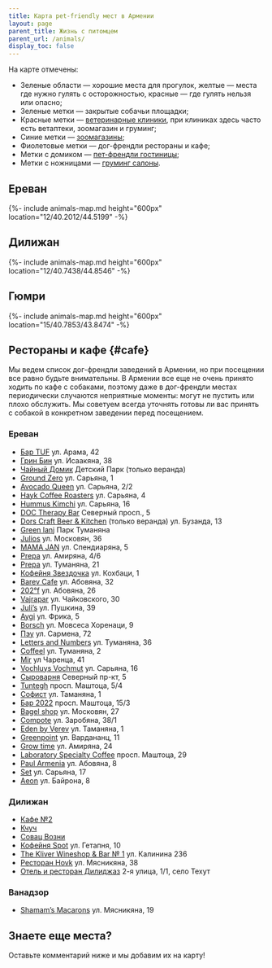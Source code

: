 ```yaml
---
title: Карта pet-friendly мест в Армении
layout: page
parent_title: Жизнь с питомцем
parent_url: /animals/
display_toc: false
---
```


На карте отмечены:

- Зеленые области — хорошие места для прогулок, желтые — места где нужно гулять с осторожностью, красные — где гулять нельзя или опасно;
- Зеленые метки — закрытые собачьи площадки;
- Красные метки — [ветеринарные клиники](vetclinics.md), при клиниках здесь часто есть ветаптеки, зоомагазин и груминг;
- Синие метки — [зоомагазины](shops.md);
- Фиолетовые метки — дог-френдли рестораны и кафе;
- Метки с домиком — [пет-френдли гостиницы](hotels.md);
- Метки с ножницами — [груминг салоны](grooming.md).

## Ереван

{%- include animals-map.md height="600px" location="12/40.2012/44.5199" -%}

## Дилижан

{%- include animals-map.md height="600px" location="12/40.7438/44.8546" -%}

## Гюмри

{%- include animals-map.md height="600px" location="15/40.7853/43.8474" -%}

## Рестораны и кафе {#cafe}

Мы ведем список дог-френдли заведений в Армении, но при посещении все равно будьте внимательны. В Армении все еще
не очень принято ходить по кафе с собаками, поэтому даже в дог-френдли местах периодически случаются неприятные моменты:
могут не пустить или плохо обслужить. Мы советуем всегда уточнять готовы ли вас принять с собакой в конкретном заведении
перед посещением.

### Ереван

- [Бар TUF](https://www.tuf.su) ул. Арама, 42
- [Грин Бин](https://yandex.ru/maps/org/grin_bin/33792362159/) ул. Исаакяна, 38
- [Чайный Домик](https://yandex.ru/maps/org/chayny_domik/167587794622/) Детский Парк (только веранда)
- [Ground Zero](https://yandex.ru/maps/org/ground_zero/187272188529/) ул. Сарьяна, 1
- [Avocado Queen](https://yandex.ru/maps/org/avocado_queen_yerevan/59200775827/) ул. Сарьяна, 2/2
- [Hayk Coffee Roasters](https://yandex.ru/maps/org/hayk_coffee_roasters/151031274555/) ул. Сарьяна, 4
- [Hummus Kimchi](https://yandex.ru/maps/org/hummus_kimchi/10247476118/) ул. Сарьяна, 16
- [DOC Therapy Bar](https://yandex.ru/maps/org/doc_therapy_bar/163914060399/) Северный просп., 5
- [Dors Craft Beer & Kitchen](https://yandex.ru/maps/org/dors_kraft_biyer_end_kitchen/167907282429/) (только веранда) ул. Бузанда, 13
- [Green lanj](https://yandex.ru/maps/org/green_lanj/54281041477/) Парк Туманяна
- [Julios](https://yandex.ru/maps/org/julios/100091795357/) ул. Московян, 36
- [MAMA JAN](https://yandex.ru/maps/org/mama_jan/161012235389/) ул. Спендиаряна, 5
- [Prepa](https://yandex.ru/maps/org/prepa/46656616641/) ул. Амиряна, 4/6
- [Prepa](https://yandex.ru/maps/org/prepa/16686535936/) ул. Туманяна, 21
- [Кофейня Звездочка](https://yandex.ru/maps/org/zvyozdochka/97600615491/) ул. Кохбаци, 1
- [Barev Cafe](https://yandex.ru/maps/org/118542998137) ул. Абовяна, 32
- [202°f](https://yandex.ru/maps/org/118647874728) ул. Абовяна, 26
- [Vajrapar](https://yandex.ru/maps/org/198954613842) ул. Чайковского, 30
- [Juli’s](https://yandex.ru/maps/org/218294597176) ул. Пушкина, 39
- [Aygi](https://yandex.ru/maps/org/156929111478) ул. Фрика, 5
- [Borsch](https://yandex.ru/maps/org/114885573520) ул. Мовсеса Хоренаци, 9
- [Пэу](https://yandex.ru/maps/org/191667120007) ул. Сармена, 72
- [Letters and Numbers](https://yandex.ru/maps/org/36999248479) ул. Туманяна, 36
- [Coffeel](https://yandex.ru/maps/org/182282830528) ул. Туманяна, 2
- [Mir](https://yandex.ru/maps/org/41678188129) ул Чаренца, 41
- [Vochluys Vochmut](https://yandex.ru/maps/org/voch_luys_voch_mut/69418624553/) ул. Сарьяна, 16
- [Сыроварня](https://yandex.ru/maps/org/syrovarnya_yerevan/98271868081/) Северный пр-кт, 5
- [Tuntegh](https://yandex.ru/maps/org/tun_tekh/76749201043/) просп. Маштоца, 5/4
- [Софист](https://yandex.ru/maps/org/sofist/11726122465/) ул. Таманяна, 1
- [Бар 2022](https://yandex.ru/maps/org/bar_pab_2022/190846691013/) просп. Маштоца, 15/3
- [Bagel shop](https://yandex.ru/maps/org/bagel_shop/91574702352/) ул. Московян, 27
- [Compote](https://yandex.ru/maps/org/kompot_bar_i_gril_sad/242280889756/) ул. Заробяна, 38/1
- [Eden by Verev](https://yandex.ru/maps/org/eden_by_verev/43346376324/) ул. Таманяна, 1
- [Greenpoint](https://yandex.ru/maps/org/greenpoint/142756023274/) ул. Вардананц, 11
- [Grow time](https://yandex.ru/maps/org/grow_time/230182055605/) ул. Амиряна, 24
- [Laboratory Specialty Coffee](https://yandex.ru/maps/org/laboratory_specialty_coffee/83652368598/) просп. Маштоца, 29
- [Paul Armenia](https://yandex.ru/maps/org/paul_armenia/209546981995/) ул. Абовяна, 8
- [Set](https://yandex.ru/maps/org/set/57055157719/) ул. Сарьяна, 17
- [Aeon](https://yandex.ru/maps/org/aeon/17546564979/) ул. Байрона, 8

### Дилижан

- [Кафе №2](https://yandex.ru/maps/org/cafe_2/222737698143/)
- [Кчуч](https://yandex.ru/maps/org/kchuch/108116108720/)
- [Совац Возни](https://yandex.ru/maps/org/sovats_vozni/156793485090/)
- [Кофейня Spot](https://yandex.ru/maps/org/the_spot/186394169592/) ул. Гетапня, 10
- [The Kliver Wineshop & Bar № 1](https://yandex.ru/maps/org/the_kliver_wineshop_bar_1/120952389606/) ул. Калинина 236
- [Ресторан Hovk](https://yandex.ru/maps/org/90638762767) ул. Мясникяна, 38
- [Отель и ресторан Дилиджаз](https://yandex.ru/maps/org/32685331959) 2-я улица, 1/1, село Техут

### Ванадзор

- [Shamam’s Macarons](https://yandex.ru/maps/org/shamam_s_macarons/180319484829/) ул. Мясникяна, 19

## Знаете еще места?

Оставьте комментарий ниже и мы добавим их на карту!
